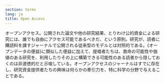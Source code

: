 ```yaml
---
section: terms
lang: ja
title: Open Access
---
```


オープンアクセス。公開された論文や他の研究結果、とりわけ公的資金による研究には、誰でも自由にアクセス可能であるべきだ、という原則。研究が、読者に購読料を課すジャーナルで公開される従来型のモデルとは対照的である。{オープンデータの便益}に類似した便益に加えて、提唱者たちは、救命の可能性や価値のある研究を、利用したりその上に構築できる可能性のある読者から隠しておくのは非道徳的だと示唆している。オープンアクセスのジャーナルはすでに存在し、研究資金提供者たちの興味は何らかの牽引力を、特に科学の分野で与えることである。
